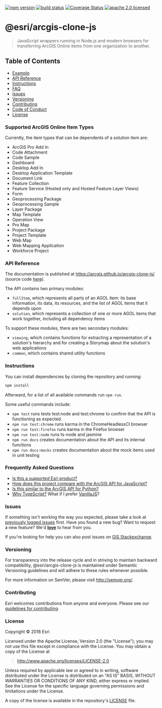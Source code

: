 [![npm version][npm-img]][npm-url]
[![build status][travis-img]][travis-url]
[![Coverage Status][coverage-img]][coverage-url]
[![apache 2.0 licensed][license-img]][license-url]

[npm-img]: https://img.shields.io/npm/v/@esri/arcgis-clone-js.svg?style=flat-square
[npm-url]: https://www.npmjs.com/package/@esri/arcgis-clone-js
[travis-img]: https://img.shields.io/travis/Esri/arcgis-clone-js/master.svg?style=flat-square
[travis-url]: https://travis-ci.org/Esri/arcgis-clone-js
[coverage-img]: https://coveralls.io/repos/github/Esri/arcgis-clone-js/badge.svg
[coverage-url]: https://coveralls.io/github/Esri/arcgis-clone-js
[license-img]: https://img.shields.io/badge/license-Apache%202.0-orange.svg?style=flat-square
[license-url]: #license

# @esri/arcgis-clone-js

> JavaScript wrappers running in Node.js and modern browsers for transferring ArcGIS Online items from one organization to another.

## Table of Contents

- [Example](#example)
- [API Reference](#api-reference)
- [Instructions](#instructions)
- [FAQ](#frequently-asked-questions)
- [Issues](#issues)
- [Versioning](#versioning)
- [Contributing](#contributing)
- [Code of Conduct](/CODE_OF_CONDUCT.md)
- [License](#license)

### Supported ArcGIS Online Item Types

Currently, the item types that can be dependents of a solution item are:

* ArcGIS Pro Add In
* Code Attachment
* Code Sample
* Dashboard
* Desktop Add In
* Desktop Application Template
* Document Link
* Feature Collection
* Feature Service (Hosted only and Hosted Feature Layer Views)
* Form
* Geoprocessing Package
* Geoprocessing Sample
* Layer Package
* Map Template
* Operation View
* Pro Map
* Project Package
* Project Template
* Web Map
* Web Mapping Application
* Workforce Project

### API Reference

The documentation is published at https://arcgis.github.io/arcgis-clone-js/ (source code [here](/docs/src)).

The API contains two primary modules:

* `fullItem`, which represents all parts of an AGOL item: its base information, its data, its resources, and the list of AGOL items that it depends upon
* `solution`, which represents a collection of one or more AGOL items that work together, including all dependency items

To support these modules, there are two secondary modules:

* `viewing`, which contains functions for extracting a representation of a solution's hierarchy and for creating a Storymap about the solution's web applications
* `common`, which contains shared utility functions

### Instructions

You can install dependencies by cloning the repository and running:

```bash
npm install
```

Afterward, for a list of all available commands run `npm run`.

Some useful commands include:

* `npm test` runs tests test:node and test:chrome to confirm that the API is functioning as expected.
* `npm run test:chrome` runs karma in the ChromeHeadlessCI browser
* `npm run test:firefox` runs karma in the Firefox browser
* `npm run test:node` runs ts-node and jasmine
* `npm run docs` creates documentation about the API and its internal functions
* `npm run docs:mocks` creates documentation about the mock items used in unit testing

### Frequently Asked Questions

* [Is this a _supported_ Esri product?](docs/FAQ.md#is-this-a-supported-esri-product)
* [How does this project compare with the ArcGIS API for JavaScript?](docs/FAQ.md#comparison-with-the-arcgis-api-for-javascript)
* [Is this similar to the ArcGIS API for Python?](docs/FAQ.md#comparison-with-the-arcgis-api-for-python)
* [Why TypeScript?](docs/FAQ.md#why-typescript) What if I prefer [VanillaJS](https://stackoverflow.com/questions/20435653/what-is-vanillajs)?

### Issues

If something isn't working the way you expected, please take a look at [previously logged issues](https://github.com/Esri/arcgis-clone-js/issues) first.  Have you found a new bug?  Want to request a new feature?  We'd [**love**](https://github.com/Esri/arcgis-clone-js/issues/new) to hear from you.

If you're looking for help you can also post issues on [GIS Stackexchange](http://gis.stackexchange.com/questions/ask?tags=esri-oss).

### Versioning

For transparency into the release cycle and in striving to maintain backward compatibility, @esri/arcgis-clone-js is maintained under Semantic Versioning guidelines and will adhere to these rules whenever possible.

For more information on SemVer, please visit <http://semver.org/>.

### Contributing

Esri welcomes contributions from anyone and everyone. Please see our [guidelines for contributing](CONTRIBUTING.md).

### License

Copyright &copy; 2018 Esri

Licensed under the Apache License, Version 2.0 (the "License");
you may not use this file except in compliance with the License.
You may obtain a copy of the License at

> http://www.apache.org/licenses/LICENSE-2.0

Unless required by applicable law or agreed to in writing, software
distributed under the License is distributed on an "AS IS" BASIS,
WITHOUT WARRANTIES OR CONDITIONS OF ANY KIND, either express or implied.
See the License for the specific language governing permissions and
limitations under the License.

A copy of the license is available in the repository's [LICENSE](./LICENSE) file.
